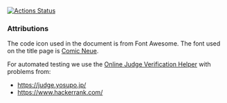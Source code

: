 [![Actions Status](https://github.com/beet-aizu/library/workflows/verify/badge.svg)](https://github.com/beet-aizu/library/actions)

### Attributions
The code icon used in the document is from Font Awesome.  The font
used on the title page is [Comic Neue](https://github.com/crozynski/comicneue). 

For automated testing we use the [Online Judge Verification Helper](https://github.com/online-judge-tools/verification-helper)
with problems from:
 - https://judge.yosupo.jp/
 - https://www.hackerrank.com/


